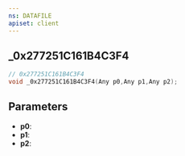 ```yaml
---
ns: DATAFILE
apiset: client
---
```

## _0x277251C161B4C3F4

```c
// 0x277251C161B4C3F4
void _0x277251C161B4C3F4(Any p0,Any p1,Any p2);
```


## Parameters
* **p0**:
* **p1**:
* **p2**: